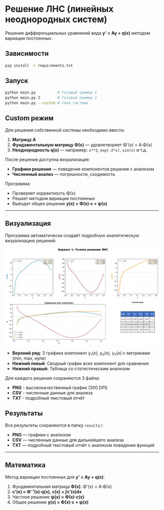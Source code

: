 # Решение ЛНС (линейных неоднородных систем)

Решение дифференциальных уравнений вида **y' = Ay + q(x)** методом вариации постоянных.

## Зависимости

```bash
pip install -r requirements.txt
```

## Запуск

```bash
python main.py          # Готовый пример 1
python main.py 2        # Готовый пример 2
python main.py --custom # Своя система
```

## Custom режим

Для решения собственной системы необходимо ввести:
1. **Матрицу A**
2. **Фундаментальную матрицу Φ(x)** — удовлетворяет Φ'(x) = A·Φ(x)
3. **Неоднородность q(x)** — например: `x**2`, `exp(-2*x)`, `sin(x)` и т.д.

После решения доступна визуализация:
- **Графики решения** — поведение компонентов решения с анализом
- **Численный анализ** — погрешности, сходимость

Программа:
- Проверяет корректность Φ(x)
- Решает методом вариации постоянных
- Выводит общее решение **y(x) = Φ(x)·c + ψ(x)**

---

## Визуализация

Программа автоматически создаёт подробную аналитическую визуализацию решений:

![Пример визуализации](docs_example.png)

- **Верхний ряд**: 3 графика компонент y₁(x), y₂(x), y₃(x) с метриками (min, max, нули)
- **Нижний левый**: Сводный график всех компонент для сравнения
- **Нижний правый**: Таблица со статистическим анализом

Для каждого решения сохраняются 3 файла:
- **PNG** - высококачественный график (300 DPI)
- **CSV** - численные данные для анализа
- **TXT** - подробный текстовый отчёт

## Результаты

Все результаты сохраняются в папку `results/`:
- **PNG** — графики с анализом
- **CSV** — численные данные для дальнейшего анализа
- **TXT** — подробный текстовый отчёт с анализом поведения функций

---

## Математика

Метод вариации постоянных для **y' = Ay + q(x)**:

1. Фундаментальная матрица **Φ(x)**: Φ'(x) = A·Φ(x)
2. **c'(x) = Φ⁻¹(x)·q(x)**, **c(x) = ∫c'(x)dx**
3. Частное решение **ψ(x) = Φ(x)·c(x)**
4. Общее решение **y(x) = Φ(x)·c + ψ(x)**
